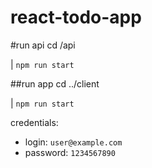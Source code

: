 # react-todo-app

#run api
cd /api

| `npm run start`

##run app
cd ../client

| `npm run start`

credentials:
* login: `user@example.com`
* password: `1234567890`
